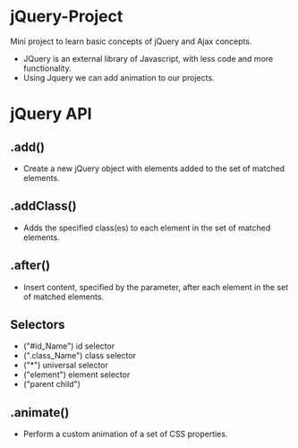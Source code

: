 # jQuery-Project
Mini project to learn basic concepts of jQuery and Ajax concepts.
 * JQuery is an external library of Javascript, with less code and more functionality.
 * Using Jquery we can add animation to our projects.

# jQuery API
## .add() 
* Create a new jQuery object with elements added to the set of matched elements.
## .addClass()
* Adds the specified class(es) to each element in the set of matched elements.
## .after()
* Insert content, specified by the parameter, after each element in the set of matched elements.
## Selectors
* ("#id_Name") id selector
* (".class_Name") class selector
* ("*") universal selector
* ("element") element selector
* ("parent child")
## .animate()
* Perform a custom animation of a set of CSS properties.
